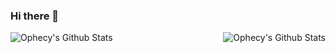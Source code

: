 ### Hi there 👋

<!--
**Ophecy/Ophecy** is a ✨ _special_ ✨ repository because its `README.md` (this file) appears on your GitHub profile.

Here are some ideas to get you started:

- 🔭 I’m currently working on ...
- 🌱 I’m currently learning ...
- 👯 I’m looking to collaborate on ...
- 🤔 I’m looking for help with ...
- 💬 Ask me about ...
- 📫 How to reach me: ...
- 😄 Pronouns: ...
- ⚡ Fun fact: ...
-->
<img align="left" alt="Ophecy's Github Stats" src="https://github-readme-stats.vercel.app/api/top-langs/?username=Ophecy&show_icons=true&hide_border=true" />
<img align="right" alt="Ophecy's Github Stats" src="https://github-readme-stats.vercel.app/api?username=Ophecy&show_icons=true&hide_border=true" />
